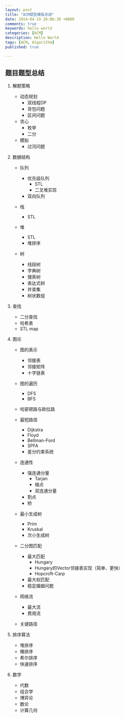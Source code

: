 ```yaml
---
layout: post
title: "ACM题型模板总结"
date: 2014-04-19 20:06:30 +0800
comments: true
keywords: hello world
categories: [ACM]
description: Hello World
tags: [ACM, Algorithm]
published: true

---
```


## 题目题型总结

1. 解题策略
    * 动态规划
      * 双线程DP
      * 背包问题
      * 区间问题
    * 贪心
      * 枚举
      * 二分
    * 模拟
      * 过河问题

2. 数据结构
    * 队列
      * 优先级队列
          * STL
          * 二叉堆实现
      * 双向队列

	* 栈
	  * STL

	* 堆
      * STL
      * 堆排序

    * 树
	  * 线段树
      * 字典树
      * 搜索树
      * 表达式树
      * 并查集
      * 树状数组

3. 查找
    * 二分查找
    * 哈希表
    * STL map

4. 图论
    * 图的表示
      * 邻接表
      * 邻接矩阵
      * 十字链表

    * 图的遍历
      * DFS
      * BFS

    * 哈密顿路与欧拉路

    * 最短路径
      * Dijkstra
      * Floyd
      * Bellman-Ford
      * SPFA
      * 差分约束系统

    * 连通性
      * 强连通分量
        * Tarjan
        * 缩点
        * 双连通分量
      * 割点
      * 桥

    * 最小生成树
      * Prim
      * Kruskal
      * 次小生成树

    * 二分图匹配
      * 最大匹配
        * Hungary
        * Hungary的Vector邻接表实现（简单、更快）
        * Hopcroft-Carp
      * 最大权匹配
      * 稳定婚姻问题

    * 网络流
      * 最大流
      * 费用流

    * 关键路径

5. 排序算法
    * 堆排序
	* 桶排序
	* 希尔排序
	* 快速排序

6. 数学
    * 代数
    * 组合学
    * 博弈论
    * 数论
    * 计算几何
